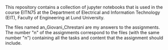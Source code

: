 This repository contains a collection of jupyter notebooks that is used in the course EITN75 at the Department of Electrical and Information Technology (EIT), Faculty of Engineering at Lund University.

The files named an_Giovani_Chrestani are my answers to the assignments. The number "n" of the assignments correspond to the files (with the same number "n") containing all the tasks and content that the assignment should include.
